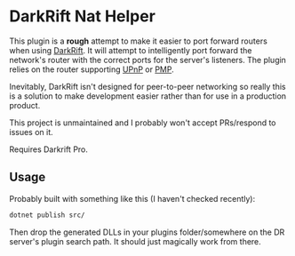 # DarkRift Nat Helper
This plugin is a **rough** attempt to make it easier to port forward routers when using [DarkRift](https://www.darkriftnetworking.com). It will attempt to intelligently port forward the network's router with the correct ports for the server's listeners. The plugin relies on the router supporting [UPnP](https://en.wikipedia.org/wiki/Universal_Plug_and_Play) or [PMP](https://en.wikipedia.org/wiki/NAT_Port_Mapping_Protocol).

Inevitably, DarkRift isn't designed for peer-to-peer networking so really this is a solution to make development easier rather than for use in a production product.

This project is unmaintained and I probably won't accept PRs/respond to issues on it.

Requires Darkrift Pro.

## Usage
Probably built with something like this (I haven't checked recently):
```bash
dotnet publish src/
```

Then drop the generated DLLs in your plugins folder/somewhere on the DR server's plugin search path. It should just magically work from there.
